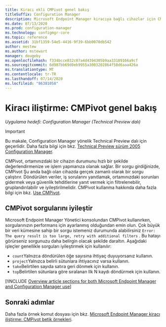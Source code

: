 ```yaml
---
title: Kiracı ekli CMPivot genel bakış
titleSuffix: Configuration Manager
description: Microsoft Endpoint Manager kiracıya bağlı cihazlar için CMPivot genel bakış.
ms.date: 07/13/2020
ms.prod: configuration-manager
ms.technology: configmgr-core
ms.topic: reference
ms.assetid: 31bf1359-54e5-4416-9f39-6bb0070db542
author: mestew
ms.author: mstewart
manager: dougeby
ms.openlocfilehash: f334bcce832c07a4d4394305b9aa33189166a9cf
ms.sourcegitcommit: 6d987bb69d0eb9955a3003202864f58d6aaa426a
ms.translationtype: MT
ms.contentlocale: tr-TR
ms.lasthandoff: 07/14/2020
ms.locfileid: "86381058"
---
```

# <a name="tenant-attach-cmpivot-overview"></a>Kiracı iliştirme: CMPivot genel bakış

*Uygulama hedefi: Configuration Manager (Technical Preview dalı)*

> [!Important]
> Bu makale, Configuration Manager yönelik Technical Preview dalı için geçerlidir. Daha fazla bilgi için bkz. [Technical Preview sürüm 2005 Configuration Manager](../core/get-started/2020/technical-preview-2005.md#bkmk_cmpivot).

CMPivot, ortamınızdaki bir cihazın durumunu hızlı bir şekilde değerlendirmenize ve işlem yapmanıza olanak sağlar. Bir sorgu girdiğinizde, CMPivot Şu anda bağlı olan cihazda gerçek zamanlı olarak bir sorgu çalıştırır. Döndürülen veriler, iş sorularını yanıtlamak, ortamınızdaki sorunları gidermek veya güvenlik tehditlerine yanıt vermek için filtrelenebilir, gruplandırılabilir ve iyileştirilmelidir. CMPivot kullanma hakkında daha fazla bilgi için bkz. [Use CMPivot](../core/servers/manage/cmpivot.md).

## <a name="refine-cmpivot-queries"></a><a name="bkmk_refine"></a>CMPivot sorgularını iyileştir

Microsoft Endpoint Manager Yönetici konsolundan CMPivot kullanırken, sorgularınızın performans için ayarlanmış olduğundan emin olun. Çok büyük bir veri kümesine sahip bir sorgu istemeniz durumunda alabilirsiniz `Error: The query result is too large, retry with additional filters` . Bu hatayı görürseniz sorgunuzu daha belirgin olacak şekilde daraltın. Aşağıdaki işleçler genellikle sorguları iyileştirmek için kullanılır:

- `count`Yalnızca döndürülen öğe sayısına ihtiyaç duyuyorsanız kullanın.
- `project`Yalnızca belirli sütunlara ihtiyacınız varsa kullanın.
- `take`Belirtilen sayıda satıra geri dönmek için kullanın.
- `top`Belirtilen sütunlara göre sıralanan Ilk N kaydı döndürmek için kullanın.

[!INCLUDE [Overview article sections for both Microsoft Endpoint Manager and Configuration Manager use](../core/servers/manage/includes/cmpivot-overview-shared.md)]

## <a name="next-steps"></a>Sonraki adımlar

Daha fazla örnek komut dosyası için bkz. [Microsoft Endpoint Manager kiracı iliştirme: CMPivot betik örnekleri](cmpivot-samples-attached.md).
